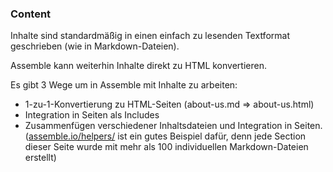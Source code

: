 ### Content
 
Inhalte sind standardmäßig in einen einfach zu lesenden Textformat geschrieben (wie in Markdown-Dateien).

Assemble kann weiterhin Inhalte direkt zu HTML konvertieren. 

Es gibt 3 Wege um in Assemble mit Inhalte zu arbeiten: 

* 1-zu-1-Konvertierung zu HTML-Seiten 
 (about-us.md => about-us.html)
* Integration in Seiten als Includes 
* Zusammenfügen verschiedener Inhaltsdateien und Integration in Seiten. 
([assemble.io/helpers/](http://assemble.io/helpers/) ist ein gutes Beispiel dafür, denn jede Section dieser Seite wurde mit mehr als 100 individuellen Markdown-Dateien erstellt)
